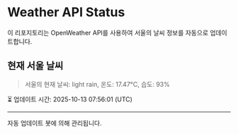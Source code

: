 
# Weather API Status

이 리포지토리는 OpenWeather API를 사용하여 서울의 날씨 정보를 자동으로 업데이트합니다.

## 현재 서울 날씨
> 서울의 현재 날씨: light rain, 온도: 17.47°C, 습도: 93%

⏳ 업데이트 시간: 2025-10-13 07:56:01 (UTC)

---
자동 업데이트 봇에 의해 관리됩니다.
